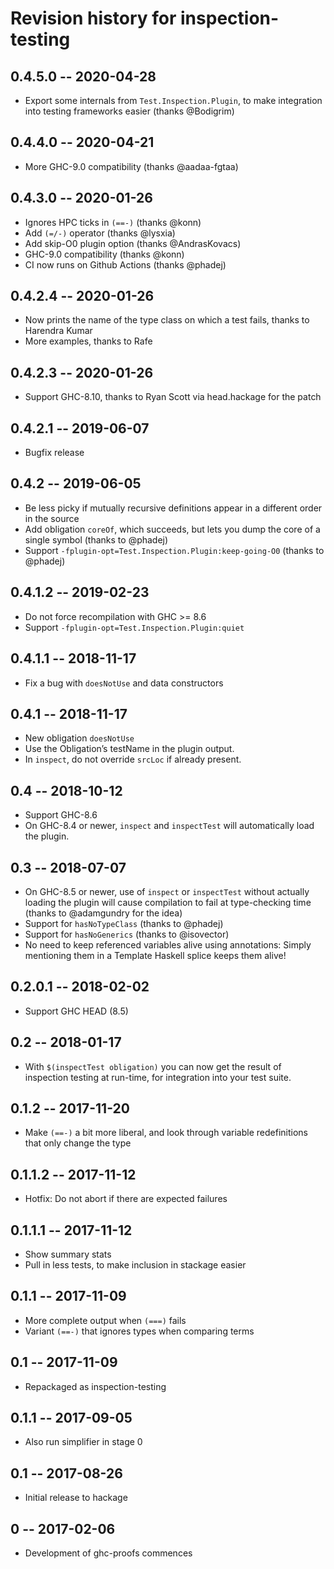 # Revision history for inspection-testing

## 0.4.5.0 -- 2020-04-28

* Export some internals from `Test.Inspection.Plugin`, to make integration into
  testing frameworks easier (thanks @Bodigrim)

## 0.4.4.0 -- 2020-04-21

* More GHC-9.0 compatibility (thanks @aadaa-fgtaa)

## 0.4.3.0 -- 2020-01-26

* Ignores HPC ticks in `(==-)` (thanks @konn)
* Add `(=/-)` operator (thanks @lysxia)
* Add skip-O0 plugin option (thanks @AndrasKovacs)
* GHC-9.0 compatibility (thanks @konn)
* CI now runs on Github Actions (thanks @phadej)

## 0.4.2.4 -- 2020-01-26

* Now prints the name of the type class on which a test fails, thanks to
  Harendra Kumar
* More examples, thanks to Rafe

## 0.4.2.3 -- 2020-01-26

* Support GHC-8.10, thanks to Ryan Scott via head.hackage for the patch

## 0.4.2.1 -- 2019-06-07

* Bugfix release

## 0.4.2 -- 2019-06-05

* Be less picky if mutually recursive definitions appear in a different order
  in the source
* Add obligation `coreOf`, which succeeds, but lets you dump the core of a
  single symbol (thanks to @phadej)
* Support `-fplugin-opt=Test.Inspection.Plugin:keep-going-O0` (thanks to @phadej)

## 0.4.1.2 -- 2019-02-23

* Do not force recompilation with GHC >= 8.6
* Support `-fplugin-opt=Test.Inspection.Plugin:quiet`

## 0.4.1.1 -- 2018-11-17

* Fix a bug with `doesNotUse` and data constructors

## 0.4.1 -- 2018-11-17

* New obligation `doesNotUse`
* Use the Obligation’s testName in the plugin output.
* In `inspect`, do not override `srcLoc` if already present.

## 0.4 -- 2018-10-12

* Support GHC-8.6
* On GHC-8.4 or newer, `inspect` and `inspectTest` will automatically load the
  plugin.

## 0.3 -- 2018-07-07

* On GHC-8.5 or newer, use of `inspect` or `inspectTest` without actually
  loading the plugin will cause compilation to fail at type-checking time
  (thanks to @adamgundry for the idea)
* Support for `hasNoTypeClass` (thanks to @phadej)
* Support for `hasNoGenerics` (thanks to @isovector)
* No need to keep referenced variables alive using annotations:
  Simply mentioning them in a Template Haskell splice keeps them alive!

## 0.2.0.1 -- 2018-02-02

* Support GHC HEAD (8.5)

## 0.2 -- 2018-01-17

* With `$(inspectTest obligation)` you can now get the result of inspection
  testing at run-time, for integration into your test suite.

## 0.1.2 -- 2017-11-20

* Make `(==-)` a bit more liberal, and look through variable redefinitions that
  only change the type

## 0.1.1.2 -- 2017-11-12

* Hotfix: Do not abort if there are expected failures

## 0.1.1.1 -- 2017-11-12

* Show summary stats
* Pull in less tests, to make inclusion in stackage easier

## 0.1.1 -- 2017-11-09

* More complete output when `(===)` fails
* Variant `(==-)` that ignores types when comparing terms

## 0.1 -- 2017-11-09

* Repackaged as inspection-testing

## 0.1.1  -- 2017-09-05

* Also run simplifier in stage 0

## 0.1  -- 2017-08-26

* Initial release to hackage

## 0  -- 2017-02-06

* Development of ghc-proofs commences
